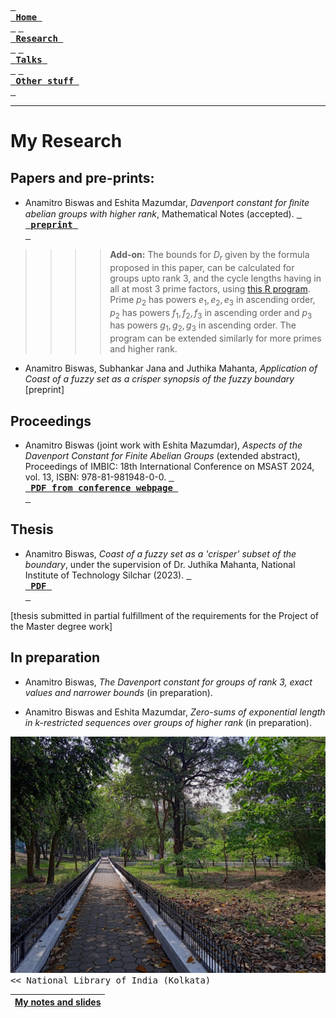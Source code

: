 [<kbd> <br> **Home** <br> </kbd>](README.md) [<kbd> <br> **Research** <br> </kbd>](research.md) [<kbd> <br> **Talks** <br> </kbd>](talks.md) [<kbd> <br> **Other stuff** <br> </kbd>](hobbies.md)

_____

# My Research


## Papers and pre-prints:

- Anamitro Biswas and Eshita Mazumdar, _Davenport constant for ﬁnite abelian groups with higher rank_, Mathematical Notes (accepted). [<kbd> <br> **preprint** <br> </kbd>](https://arxiv.org/abs/2402.09999)

>>>> **Add-on:** The bounds for $D_r$ given by the formula proposed in this paper, can be calculated for groups upto rank 3, and the cycle lengths having in all at most 3 prime factors, using [this R program](https://github.com/anamitro/d-r-bounds). Prime $p_2$ has powers $e_1, e_2, e_3$ in ascending order, $p_2$ has powers $f_1, f_2, f_3$ in ascending order and $p_3$ has powers $g_1, g_2, g_3$ in ascending order. The program can be extended similarly for more primes and higher rank.

- Anamitro Biswas, Subhankar Jana and Juthika Mahanta, _Application of Coast of a fuzzy set as a crisper synopsis of the fuzzy boundary_ [preprint]

## Proceedings

- Anamitro Biswas (joint work with Eshita Mazumdar), *Aspects of the Davenport Constant for Finite Abelian Groups* (extended abstract), Proceedings of IMBIC: 18th International Conference on MSAST 2024, vol. 13, ISBN: 978-81-981948-0-0. [<kbd> <br> **PDF from conference webpage** <br> </kbd>](https://imbicorg.blogspot.com/p/previous-proceedings.html?m=1)

## Thesis

- Anamitro Biswas, *Coast of a fuzzy set as a 'crisper' subset of the boundary*, under the supervision of Dr. Juthika Mahanta, National Institute of Technology Silchar (2023). [<kbd> <br> **PDF** <br> </kbd>](files/anamitro_thesis_old.pdf)

[thesis submitted in partial fulfillment of the requirements for the Project of the Master degree work]

## In preparation

- Anamitro Biswas, _The Davenport constant for groups of rank 3, exact values and narrower bounds_ (in preparation).

- Anamitro Biswas and Eshita Mazumdar, _Zero-sums of exponential length in k-restricted sequences over groups of
higher rank_ (in preparation).


<img src="library.jpg" alt="drawing" width="600"/> <kbd> << National Library of India (Kolkata) </kbd>

| [**My notes and slides**](https://anamitro.github.io/notes) |
| --- |
